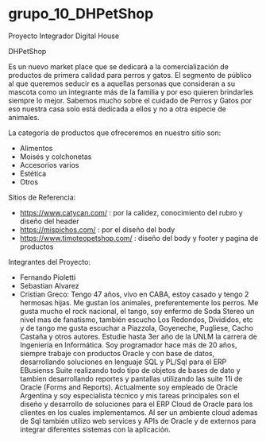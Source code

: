 # grupo_10_DHPetShop
Proyecto Integrador Digital House

DHPetShop

Es un nuevo market place que se dedicará a la comercialización de productos de primera calidad para perros y gatos.
El segmento de público al que queremos seducir es a aquellas personas que consideran a su mascota como un integrante más de la familia y por eso quieren brindarles siempre lo mejor.
Sabemos mucho sobre el cuidado de Perros y Gatos por eso nuestra casa solo está dedicada a ellos y no a otra especie de animales.

La categoría de productos que ofreceremos en nuestro sitio son:
  * Alimentos
  * Moisés y colchonetas
  * Accesorios varios
  * Estética
  * Otros

Sitios de Referencia:
  * https://www.catycan.com/ : por la calidez, conocimiento del rubro y diseño del header
  * https://mispichos.com/ : por el diseño del body
  * https://www.timoteopetshop.com/ : diseño del body y footer y pagina de productos

Integrantes del Proyecto:

  * Fernando Pioletti
  * Sebastian Alvarez
  * Cristian Greco: 
		  Tengo 47 años, vivo en CABA, estoy casado y tengo 2 hermosas hijas.
      Me gustan los animales, preferentemente los perros. Me gusta mucho el rock nacional, el tango, soy enfermo de Soda Stereo un nivel mas de fanatismo, también escucho Los Redondos, Divididos, etc y de tango me gusta escuchar a Piazzola, Goyeneche, Pugliese, Cacho Castaña y otros autores.
		  Estudie hasta 3er año de la UNLM la carrera de Ingeniería en Informática.
      Soy programador hace más de 20 años, siempre trabaje con productos Oracle y con base de datos, desarrollando soluciones en lenguaje SQL y PL/Sql para el ERP EBusienss Suite realizando todo tipo de objetos de bases de dato y tambien desarrollando reportes y pantallas utilizando las suite 11i de Oracle (Forms and Reports). 
      Actualmente soy empleado de Oracle Argentina y soy especialista técnico y mis tareas principales son el diseño y desarrollo de soluciones para el ERP Cloud de Oracle para los clientes en los cuales implementamos. Al ser un ambiente cloud ademas de Sql también utilizo web services y APIs de Oracle y de externos para integrar diferentes sistemas con la aplicación.
